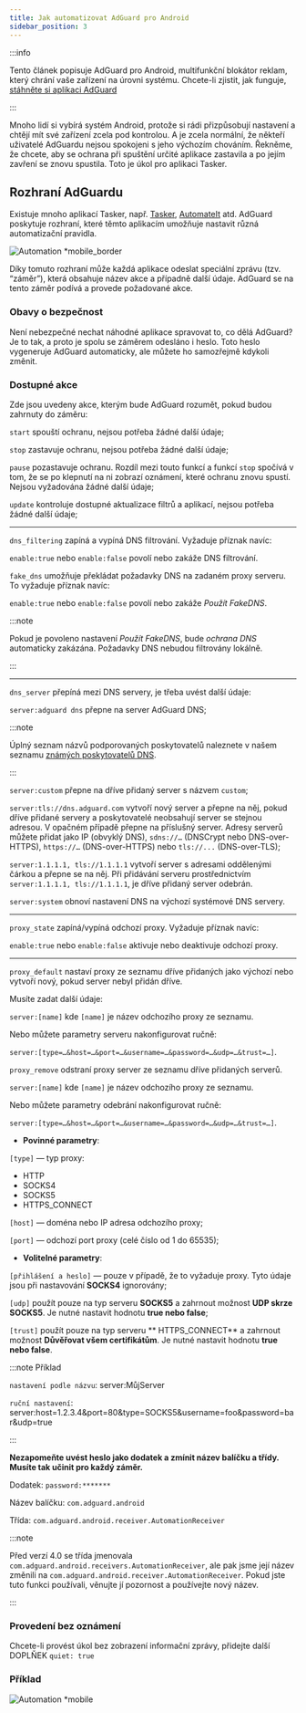 ```yaml
---
title: Jak automatizovat AdGuard pro Android
sidebar_position: 3
---
```


:::info

Tento článek popisuje AdGuard pro Android, multifunkční blokátor reklam, který chrání vaše zařízení na úrovni systému. Chcete-li zjistit, jak funguje, [stáhněte si aplikaci AdGuard](https://agrd.io/download-kb-adblock)

:::

Mnoho lidí si vybírá systém Android, protože si rádi přizpůsobují nastavení a chtějí mít své zařízení zcela pod kontrolou. A je zcela normální, že někteří uživatelé AdGuardu nejsou spokojeni s jeho výchozím chováním. Řekněme, že chcete, aby se ochrana při spuštění určité aplikace zastavila a po jejím zavření se znovu spustila. Toto je úkol pro aplikaci Tasker.

## Rozhraní AdGuardu

Existuje mnoho aplikací Tasker, např. [Tasker](https://play.google.com/store/apps/details?id=net.dinglisch.android.taskerm&noprocess), [AutomateIt](https://play.google.com/store/apps/details?id=AutomateIt.mainPackage&noprocess) atd. AdGuard poskytuje rozhraní, které těmto aplikacím umožňuje nastavit různá automatizační pravidla.

![Automation *mobile_border](https://cdn.adtidy.org/blog/new/mmwmfautomation.jpg)

Díky tomuto rozhraní může každá aplikace odeslat speciální zprávu (tzv. “záměr”), která obsahuje název akce a případně další údaje. AdGuard se na tento záměr podívá a provede požadované akce.

### Obavy o bezpečnost

Není nebezpečné nechat náhodné aplikace spravovat to, co dělá AdGuard? Je to tak, a proto je spolu se záměrem odesláno i heslo. Toto heslo vygeneruje AdGuard automaticky, ale můžete ho samozřejmě kdykoli změnit.

### Dostupné akce

Zde jsou uvedeny akce, kterým bude AdGuard rozumět, pokud budou zahrnuty do záměru:

`start` spouští ochranu, nejsou potřeba žádné další údaje;

`stop` zastavuje ochranu, nejsou potřeba žádné další údaje;

`pause` pozastavuje ochranu. Rozdíl mezi touto funkcí a funkcí `stop` spočívá v tom, že se po klepnutí na ni zobrazí oznámení, které ochranu znovu spustí. Nejsou vyžadována žádné další údaje;

`update` kontroluje dostupné aktualizace filtrů a aplikací, nejsou potřeba žádné další údaje;

-----

`dns_filtering` zapíná a vypíná DNS filtrování. Vyžaduje příznak navíc:

`enable:true` nebo `enable:false` povolí nebo zakáže DNS filtrování.

`fake_dns` umožňuje překládat požadavky DNS na zadaném proxy serveru. To vyžaduje příznak navíc:

`enable:true` nebo `enable:false` povolí nebo zakáže *Použít FakeDNS*.

:::note

Pokud je povoleno nastavení *Použít FakeDNS*, bude *ochrana DNS* automaticky zakázána. Požadavky DNS nebudou filtrovány lokálně.

:::

-----

`dns_server` přepíná mezi DNS servery, je třeba uvést další údaje:

 `server:adguard dns` přepne na server AdGuard DNS;

:::note

Úplný seznam názvů podporovaných poskytovatelů naleznete v našem seznamu [známých poskytovatelů DNS](https://adguard-dns.io/kb/general/dns-providers/).

:::

 `server:custom` přepne na dříve přidaný server s názvem `custom`;

 `server:tls://dns.adguard.com` vytvoří nový server a přepne na něj, pokud dříve přidané servery a poskytovatelé neobsahují server se stejnou adresou. V opačném případě přepne na příslušný server. Adresy serverů můžete přidat jako IP (obvyklý DNS), `sdns://…` (DNSCrypt nebo DNS-over-HTTPS), `https://…` (DNS-over-HTTPS) nebo `tls://...` (DNS-over-TLS);

 `server:1.1.1.1, tls://1.1.1.1` vytvoří server s adresami oddělenými čárkou a přepne se na něj. Při přidávání serveru prostřednictvím `server:1.1.1.1, tls://1.1.1.1`, je dříve přidaný server odebrán.

 `server:system` obnoví nastavení DNS na výchozí systémové DNS servery.

 -----

`proxy_state` zapíná/vypíná odchozí proxy. Vyžaduje příznak navíc:

`enable:true` nebo `enable:false` aktivuje nebo deaktivuje odchozí proxy.

-----

`proxy_default` nastaví proxy ze seznamu dříve přidaných jako výchozí nebo vytvoří nový, pokud server nebyl přidán dříve.

Musíte zadat další údaje:

`server:[name]` kde `[name]` je název odchozího proxy ze seznamu.

Nebo můžete parametry serveru nakonfigurovat ručně:

`server:[type=…&host=…&port=…&username=…&password=…&udp=…&trust=…]`.

`proxy_remove` odstraní proxy server ze seznamu dříve přidaných serverů.

`server:[name]` kde `[name]` je název odchozího proxy ze seznamu.

Nebo můžete parametry odebrání nakonfigurovat ručně:

`server:[type=…&host=…&port=…&username=…&password=…&udp=…&trust=…]`.

- **Povinné parametry**:

`[type]` — typ proxy:

- HTTP
- SOCKS4
- SOCKS5
- HTTPS_CONNECT

`[host]` — doména nebo IP adresa odchozího proxy;

`[port]` — odchozí port proxy (celé číslo od 1 do 65535);

- **Volitelné parametry**:

 `[přihlášení a heslo]` — pouze v případě, že to vyžaduje proxy. Tyto údaje jsou při nastavování **SOCKS4** ignorovány;

 `[udp]` použít pouze na typ serveru **SOCKS5** a zahrnout možnost **UDP skrze SOCKS5**. Je nutné nastavit hodnotu **true nebo false**;

 `[trust]` použít pouze na typ serveru ** HTTPS_CONNECT** a zahrnout možnost **Důvěřovat všem certifikátům**. Je nutné nastavit hodnotu **true nebo false**.

:::note Příklad

`nastavení podle názvu`: server:MůjServer

`ruční nastavení`: server:host=1.2.3.4&port=80&type=SOCKS5&username=foo&password=bar&udp=true

:::

**Nezapomeňte uvést heslo jako dodatek a zmínit název balíčku a třídy. Musíte tak učinit pro každý záměr.**

Dodatek: `password:*******`

Název balíčku: `com.adguard.android`

Třída: `com.adguard.android.receiver.AutomationReceiver`

:::note

Před verzí 4.0 se třída jmenovala `com.adguard.android.receivers.AutomationReceiver`, ale pak jsme její název změnili na `com.adguard.android.receiver.AutomationReceiver`. Pokud jste tuto funkci používali, věnujte jí pozornost a používejte nový název.

:::

### Provedení bez oznámení

Chcete-li provést úkol bez zobrazení informační zprávy, přidejte další DOPLŇEK `quiet: true`

### Příklad

![Automation *mobile](https://cdn.adtidy.org/content/kb/ad_blocker/android/solving_problems/tasker/automation2.png)
